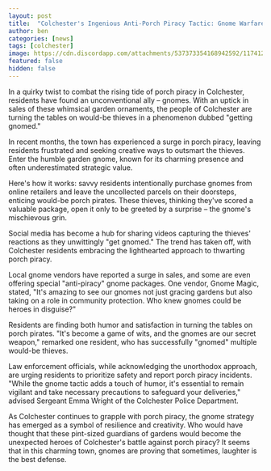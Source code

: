 ```yaml
---
layout: post
title:  "Colchester's Ingenious Anti-Porch Piracy Tactic: Gnome Warfare on Parcel Thieves"
author: ben
categories: [news]
tags: [colchester]
image: https://cdn.discordapp.com/attachments/537373354168942592/1174125715797573784/71-6Nc4WUoL.png
featured: false
hidden: false
---
```


In a quirky twist to combat the rising tide of porch piracy in Colchester, residents have found an unconventional ally – gnomes. With an uptick in sales of these whimsical garden ornaments, the people of Colchester are turning the tables on would-be thieves in a phenomenon dubbed "getting gnomed."

In recent months, the town has experienced a surge in porch piracy, leaving residents frustrated and seeking creative ways to outsmart the thieves. Enter the humble garden gnome, known for its charming presence and often underestimated strategic value.

Here's how it works: savvy residents intentionally purchase gnomes from online retailers and leave the uncollected parcels on their doorsteps, enticing would-be porch pirates. These thieves, thinking they've scored a valuable package, open it only to be greeted by a surprise – the gnome's mischievous grin.

Social media has become a hub for sharing videos capturing the thieves' reactions as they unwittingly "get gnomed." The trend has taken off, with Colchester residents embracing the lighthearted approach to thwarting porch piracy.

Local gnome vendors have reported a surge in sales, and some are even offering special "anti-piracy" gnome packages. One vendor, Gnome Magic, stated, "It's amazing to see our gnomes not just gracing gardens but also taking on a role in community protection. Who knew gnomes could be heroes in disguise?"

Residents are finding both humor and satisfaction in turning the tables on porch pirates. "It's become a game of wits, and the gnomes are our secret weapon," remarked one resident, who has successfully "gnomed" multiple would-be thieves.

Law enforcement officials, while acknowledging the unorthodox approach, are urging residents to prioritize safety and report porch piracy incidents. "While the gnome tactic adds a touch of humor, it's essential to remain vigilant and take necessary precautions to safeguard your deliveries," advised Sergeant Emma Wright of the Colchester Police Department.

As Colchester continues to grapple with porch piracy, the gnome strategy has emerged as a symbol of resilience and creativity. Who would have thought that these pint-sized guardians of gardens would become the unexpected heroes of Colchester's battle against porch piracy? It seems that in this charming town, gnomes are proving that sometimes, laughter is the best defense.
